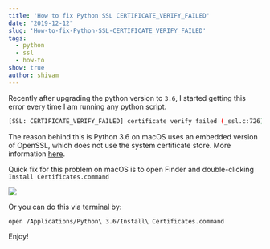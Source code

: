 ```yaml
---
title: 'How to fix Python SSL CERTIFICATE_VERIFY_FAILED'
date: "2019-12-12"
slug: 'How-to-fix-Python-SSL-CERTIFICATE_VERIFY_FAILED'
tags:
  - python
  - ssl
  - how-to
show: true
author: shivam
---
```


Recently after upgrading the python version to `3.6`, I started getting this error every time I am running any python script.

```bash
[SSL: CERTIFICATE_VERIFY_FAILED] certificate verify failed (_ssl.c:726)>
```

The reason behind this is Python 3.6 on macOS uses an embedded version of OpenSSL, which does not use the system certificate store. More information [here](https://bugs.python.org/issue28150).

Quick fix for this problem on macOS is to open Finder and double-clicking `Install Certificates.command`

![](1.png)

Or you can do this via terminal by:

```bash
open /Applications/Python\ 3.6/Install\ Certificates.command
```

Enjoy!